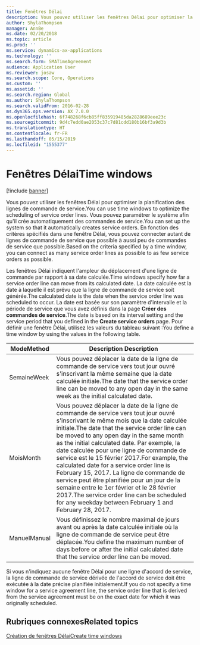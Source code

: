 ```yaml
---
title: Fenêtres Délai
description: Vous pouvez utiliser les fenêtres Délai pour optimiser la planification des lignes de commande de service.
author: ShylaThompson
manager: AnnBe
ms.date: 02/20/2018
ms.topic: article
ms.prod: ''
ms.service: dynamics-ax-applications
ms.technology: ''
ms.search.form: SMATimeAgreement
audience: Application User
ms.reviewer: josaw
ms.search.scope: Core, Operations
ms.custom: ''
ms.assetid: ''
ms.search.region: Global
ms.author: ShylaThompson
ms.search.validFrom: 2016-02-28
ms.dyn365.ops.version: AX 7.0.0
ms.openlocfilehash: 6f748268f6cb85ff835919485da2828689eee23c
ms.sourcegitcommit: 9d4c7edd0ae2053c37c7d81cdd180b16bf3a9d3b
ms.translationtype: HT
ms.contentlocale: fr-FR
ms.lasthandoff: 05/15/2019
ms.locfileid: "1555377"
---
```

# <a name="time-windows"></a><span data-ttu-id="1dce8-103">Fenêtres Délai</span><span class="sxs-lookup"><span data-stu-id="1dce8-103">Time windows</span></span>  

[!include [banner](../includes/banner.md)]

<span data-ttu-id="1dce8-104">Vous pouvez utiliser les fenêtres Délai pour optimiser la planification des lignes de commande de service.</span><span class="sxs-lookup"><span data-stu-id="1dce8-104">You can use time windows to optimize the scheduling of service order lines.</span></span> <span data-ttu-id="1dce8-105">Vous pouvez paramétrer le système afin qu'il crée automatiquement des commandes de service.</span><span class="sxs-lookup"><span data-stu-id="1dce8-105">You can set up the system so that it automatically creates service orders.</span></span> <span data-ttu-id="1dce8-106">En fonction des critères spécifiés dans une fenêtre Délai, vous pouvez connecter autant de lignes de commande de service que possible à aussi peu de commandes de service que possible.</span><span class="sxs-lookup"><span data-stu-id="1dce8-106">Based on the criteria specified by a time window, you can connect as many service order lines as possible to as few service orders as possible.</span></span>

<span data-ttu-id="1dce8-107">Les fenêtres Délai indiquent l'ampleur du déplacement d'une ligne de commande par rapport à sa date calculée.</span><span class="sxs-lookup"><span data-stu-id="1dce8-107">Time windows specify how far a service order line can move from its calculated date.</span></span> <span data-ttu-id="1dce8-108">La date calculée est la date à laquelle il est prévu que la ligne de commande de service soit générée.</span><span class="sxs-lookup"><span data-stu-id="1dce8-108">The calculated date is the date when the service order line was scheduled to occur.</span></span> <span data-ttu-id="1dce8-109">La date est basée sur son paramètre d'intervalle et la période de service que vous avez définis dans la page **Créer des commandes de service**.</span><span class="sxs-lookup"><span data-stu-id="1dce8-109">The date is based on its interval setting and the service period that you defined in the **Create service orders** page.</span></span> <span data-ttu-id="1dce8-110">Pour définir une fenêtre Délai, utilisez les valeurs du tableau suivant :</span><span class="sxs-lookup"><span data-stu-id="1dce8-110">You define a time window by using the values in the following table.</span></span>

| <span data-ttu-id="1dce8-111">Mode</span><span class="sxs-lookup"><span data-stu-id="1dce8-111">Method</span></span> | <span data-ttu-id="1dce8-112">Description </span><span class="sxs-lookup"><span data-stu-id="1dce8-112">Description</span></span>                                                                                                                                                                                                                                                                                           |
|--------|-------------------------------------------------------------------------------------------------------------------------------------------------------------------------------------------------------------------------------------------------------------------------------------------------------|
| <span data-ttu-id="1dce8-113">Semaine</span><span class="sxs-lookup"><span data-stu-id="1dce8-113">Week</span></span>   | <span data-ttu-id="1dce8-114">Vous pouvez déplacer la date de la ligne de commande de service vers tout jour ouvré s'inscrivant la même semaine que la date calculée initiale.</span><span class="sxs-lookup"><span data-stu-id="1dce8-114">The date that the service order line can be moved to any open day in the same week as the initial calculated date.</span></span>                                                                                                                                                                                    |
| <span data-ttu-id="1dce8-115">Mois</span><span class="sxs-lookup"><span data-stu-id="1dce8-115">Month</span></span>  | <span data-ttu-id="1dce8-116">Vous pouvez déplacer la date de la ligne de commande de service vers tout jour ouvré s'inscrivant le même mois que la date calculée initiale.</span><span class="sxs-lookup"><span data-stu-id="1dce8-116">The date that the service order line can be moved to any open day in the same month as the initial calculated date.</span></span> <span data-ttu-id="1dce8-117">Par exemple, la date calculée pour une ligne de commande de service est le 15 février 2017.</span><span class="sxs-lookup"><span data-stu-id="1dce8-117">For example, the calculated date for a service order line is February 15, 2017.</span></span> <span data-ttu-id="1dce8-118">La ligne de commande de service peut être planifiée pour un jour de la semaine entre le 1er février et le 28 février 2017.</span><span class="sxs-lookup"><span data-stu-id="1dce8-118">The service order line can be scheduled for any weekday between February 1 and February 28, 2017.</span></span> |
| <span data-ttu-id="1dce8-119">Manuel</span><span class="sxs-lookup"><span data-stu-id="1dce8-119">Manual</span></span> | <span data-ttu-id="1dce8-120">Vous définissez le nombre maximal de jours avant ou après la date calculée initiale où la ligne de commande de service peut être déplacée.</span><span class="sxs-lookup"><span data-stu-id="1dce8-120">You define the maximum number of days before or after the initial calculated date that the service order line can be moved.</span></span>                                                                                                                                                                           |

<span data-ttu-id="1dce8-121">Si vous n'indiquez aucune fenêtre Délai pour une ligne d'accord de service, la ligne de commande de service dérivée de l'accord de service doit être exécutée à la date précise planifiée initialement.</span><span class="sxs-lookup"><span data-stu-id="1dce8-121">If you do not specify a time window for a service agreement line, the service order line that is derived from the service agreement must be on the exact date for which it was originally scheduled.</span></span>

## <a name="related-topics"></a><span data-ttu-id="1dce8-122">Rubriques connexes</span><span class="sxs-lookup"><span data-stu-id="1dce8-122">Related topics</span></span>

[<span data-ttu-id="1dce8-123">Création de fenêtres Délai</span><span class="sxs-lookup"><span data-stu-id="1dce8-123">Create time windows</span></span>](create-time-windows.md)

